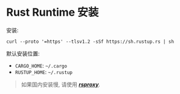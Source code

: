 # Rust Runtime 安装

安装:

```
curl --proto '=https' --tlsv1.2 -sSf https://sh.rustup.rs | sh
```

默认安装位置:

* `CARGO_HOME`: `~/.cargo`
* `RUSTUP_HOME`: `~/.rustup`

> 如果国内安装慢, 请使用 [***rsproxy***](https://rsproxy.cn/).